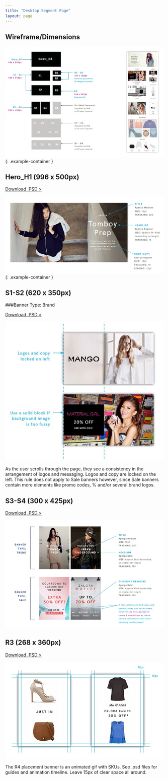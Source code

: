 ```yaml
---
title: "Desktop Segment Page"
layout: page
---
```


## Wireframe/Dimensions

![Segment Wireframe Dimensions](/assets/images/content/onsite/desktop/segment-wireframe-dimensions.jpg)
{: .example-container }

## Hero_H1 (996 x 500px)

<a href="https://zaloracorporate.app.box.com/s/lprwu3qwempb95etvllehj88uco517hc" class="btn">Download .PSD &gt;</a>

![Segment Hero Guidelines](/assets/images/content/onsite/desktop/segment-hero-guidelines.jpg)
{: .example-container }

## S1-S2 (620 x 350px)

###Banner Type: Brand

<a href="https://zaloracorporate.app.box.com/s/x2tu0vwss6b4iy95ac7jogvrxlcbqvjb" class="btn">Download .PSD &gt;</a>

<p class="example-container" style="text-align: center;">
<img src="/assets/images/content/onsite/desktop/segment-s1-s2-banner-type-brand.jpg"/>
</p>

As the user scrolls through the page, they see a consistency
in the arrangement of logos and messaging. Logos and copy are locked on the left. 
This rule does not apply to Sale banners however, since Sale banners contain more elements 
like promo codes, % and/or several brand logos.

## S3-S4 (300 x 425px)

<a href="https://zaloracorporate.app.box.com/s/1fktpub9bhu2rjyn6o6139fgp4hyxqg1" class="btn">Download .PSD &gt;</a>

<p class="example-container" style="text-align: center;">
<img src="/assets/images/content/onsite/desktop/segment-s3-s4-banner-guidelines.jpg"/>
</p>

## R3 (268 x 360px)

<a href="https://zaloracorporate.app.box.com/s/k1xx24ld7p90rehkvj8hkepruranyktp" class="btn">Download .PSD &gt;</a>

<p class="example-container" style="text-align: center;">
<img src="/assets/images/content/onsite/desktop/segment-r3-banner-guidelines.jpg"/>
</p>

The R4 placement banner is an animated gif with SKUs. See .psd files for guides and animation timeline.
Leave 15px of clear space all around.

